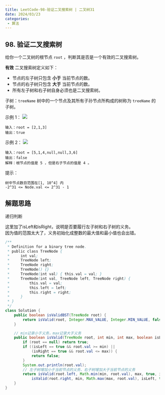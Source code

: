 ```yaml
---
title: LeetCode-98-验证二叉搜索树 | 二叉树31
date: 2024/03/23
categories:
 - 算法
---
```

## 98. 验证二叉搜索树
给你一个二叉树的根节点 `root` ，判断其是否是一个有效的二叉搜索树。

**有效** 二叉搜索树定义如下：
- 节点的左子树只包含 **小于** 当前节点的数。
- 节点的右子树只包含 **大于** 当前节点的数。
- 所有左子树和右子树自身必须也是二叉搜索树。

子树：`treeName` 树中的一个节点及其所有子孙节点所构成的树称为 `treeName` 的 子树。


示例 1：
![](/image/2024032313.jpg)
```
输入：root = [2,1,3]
输出：true
```
示例 2：
![](/image/2024032313.jpg)
```
输入：root = [5,1,4,null,null,3,6]
输出：false
解释：根节点的值是 5 ，但是右子节点的值是 4 。
```

提示：
```
树中节点数目范围在[1, 10^4] 内
-2^31 <= Node.val <= 2^31 - 1
```

## 解题思路
递归判断

这里加了isLeft和isRight，说明是否要履行左子树和右子树的义务。<br/>
因为值的范围太大了，义务初始化成整数的最大值和最小值也会出错。
```java
/**
 * Definition for a binary tree node.
 * public class TreeNode {
 *     int val;
 *     TreeNode left;
 *     TreeNode right;
 *     TreeNode() {}
 *     TreeNode(int val) { this.val = val; }
 *     TreeNode(int val, TreeNode left, TreeNode right) {
 *         this.val = val;
 *         this.left = left;
 *         this.right = right;
 *     }
 * }
 */
class Solution {
    public boolean isValidBST(TreeNode root) {
        return isValid(root, Integer.MAX_VALUE, Integer.MIN_VALUE, false, false);
    }

    // min记录小于义务，max记录大于义务
    public boolean isValid(TreeNode root, int min, int max, boolean isLeft, boolean isRight) {
        if (root == null) return true;
        if ((isLeft == true && root.val >= min) || 
            (isRight == true && root.val <= max)) {
            return false;
        }
        System.out.println(root.val);
        // 左子树增加小于当前节点的义务、右子树增加大于当前节点的义务
        return isValid(root.left, Math.min(min, root.val), max, true, isRight) && 
            isValid(root.right, min, Math.max(max, root.val), isLeft, true);
    }
}
```